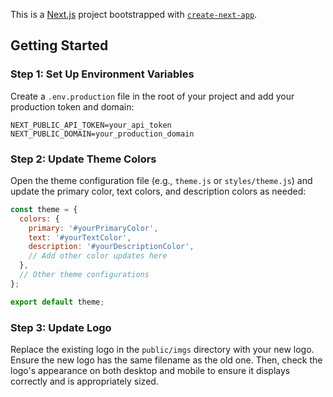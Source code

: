 This is a [Next.js](https://nextjs.org/) project bootstrapped with [`create-next-app`](https://github.com/vercel/next.js/tree/canary/packages/create-next-app).

## Getting Started

### Step 1: Set Up Environment Variables

Create a `.env.production` file in the root of your project and add your production token and domain:

```env
NEXT_PUBLIC_API_TOKEN=your_api_token
NEXT_PUBLIC_DOMAIN=your_production_domain
```

### Step 2: Update Theme Colors

Open the theme configuration file (e.g., `theme.js` or `styles/theme.js`) and update the primary color, text colors, and description colors as needed:

```javascript
const theme = {
  colors: {
    primary: '#yourPrimaryColor',
    text: '#yourTextColor',
    description: '#yourDescriptionColor',
    // Add other color updates here
  },
  // Other theme configurations
};

export default theme;
```

### Step 3: Update Logo

Replace the existing logo in the `public/imgs` directory with your new logo. Ensure the new logo has the same filename as the old one. Then, check the logo's appearance on both desktop and mobile to ensure it displays correctly and is appropriately sized.